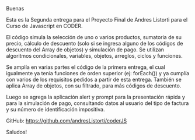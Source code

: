 Buenas

Esta es la Segunda entrega para el Proyecto Final de Andres Listorti para el Curso de Javascript en CODER.

El código simula la selección de uno o varios productos, sumatoria de su precio, cálculo de descuento (solo si se ingresa alguno de los códigos de descuento del Array de objetos) y simulación de pago. Se utilizan algoritmos condicionales, variables, objetos, arreglos, ciclos y funciones.

Se amplía en varias partes el código de la primera entrega, el cual igualmente ya tenía funciones de orden superior (ej: forEach()) y ya cumplía con varios de los requisitos pedidos a partir de esta entrega. También se aplica Array de objetos, con su filtrado, para más códigos de descuento. 

Luego se agrega la aplicación alert y prompt para la presentación rápida y para la simulación de pago, consultando datos al usuario del tipo de factura y su número de identificación impositiva.

GitHub: https://github.com/andresListorti/coderJS

Saludos!

